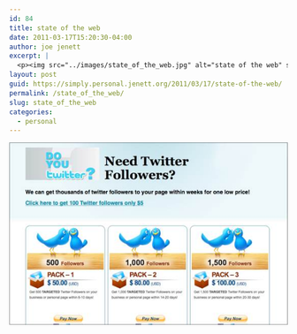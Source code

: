 ```yaml
---
id: 84
title: state of the web
date: 2011-03-17T15:20:30-04:00
author: joe jenett
excerpt: |
  <p><img src="../images/state_of_the_web.jpg" alt="state of the web" style="border:none;"></p>
layout: post
guid: https://simply.personal.jenett.org/2011/03/17/state-of-the-web/
permalink: /state_of_the_web/
slug: state_of_the_web
categories:
  - personal
---
```

<img src="../images/state_of_the_web.jpg" alt="state of the web" style="border:none;">